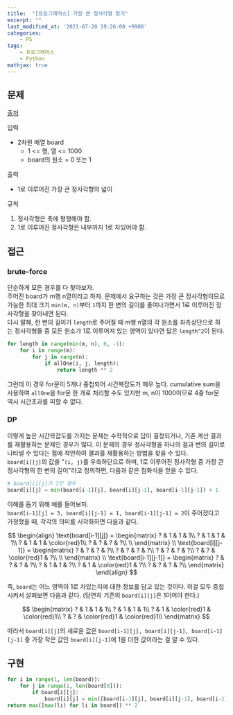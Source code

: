 ```yaml
---
title:  "[프로그래머스] 가장 큰 정사각형 찾기"
excerpt: ""
last_modified_at: '2021-07-20 19:26:00 +0900'
categories:
    - PS
tags:
    - 프로그래머스
    - Python
mathjax: true
---
```

## 문제
[출처](https://programmers.co.kr/learn/courses/30/lessons/12905)

입력 
* 2차원 배열 board
    * 1 <= 행, 열 <= 1000
    * board의 원소 = 0 또는 1

출력 
* 1로 이루어진 가장 큰 정사각형의 넓이

규칙
1. 정사각형은 축에 평행해야 함.
2. 1로 이루어진 정사각형은 내부까지 1로 차있어야 함.

## 접근
### brute-force
단순하게 모든 경우를 다 찾아보자.\
주어진 board가 m행 n열이라고 하자. 문제에서 요구하는 것은 가장 큰 정사각형이므로 가능한 최대 크기 ```min(m, n)```부터 ```1```까지 한 변의 길이를 줄여나가면서 1로 이루어진 정사각형을 찾아내면 된다.\
다시 말해, 한 변의 길이가 ```length```로 주어질 때 m행 n열의 각 원소를 좌측상단으로 하는 정사각형들 중 모든 원소가 1로 이루어져 있는 영역이 있다면 답은 ```length^2```이 된다.

```python
for length in range(min(m, n), 0, -1):
    for i in range(m):
        for j in range(n):
            if allOne(i, j, length):
                return length ** 2
```
그런데 이 경우 for문이 5개나 중첩되어 시간복잡도가 매우 높다. cumulative sum을 사용하여 ```allOne```을 for문 한 개로 처리할 수도 있지만 m, n이 1000이므로 4중 for문 역시 시간초과를 피할 수 없다.

### DP
이렇게 높은 시간복잡도를 가지는 문제는 수학적으로 답이 결정되거나, 기존 계산 결과를 재활용하는 문제인 경우가 많다. 이 문제의 경우 정사각형을 하나의 점과 변의 길이로 나타낼 수 있다는 점에 착안하여 결과를 재활용하는 방법을 찾을 수 있다.\
```board[i][j]```의 값을 "```(i, j)```를 우측하단으로 하며, 1로 이루어진 정사각형 중 가장 큰 정사각형의 한 변의 길이"라고 정의하면, 다음과 같은 점화식을 얻을 수 있다.
```python
# board[i][j]가 1인 경우
board[i][j] = min(board[i-1][j], board[i][j-1], board[i-1][j-1]) + 1
```
이해를 돕기 위해 예를 들어보자.\
```board[i-1][j] = 3, board[i][j-1] = 1, board[i-1][j-1] = 2```이 주어졌다고 가정했을 때, 각각의 의미를 시각화하면 다음과 같다.

$$
\begin{align}
\text{board[i-1][j]} = 
\begin{matrix}
? & 1 & 1 & 1\\
? & 1 & 1 & 1\\
? & 1 & 1 & \color{red}1\\
? & ? & ? & ?\\ \\
\end{matrix} \\
\text{board[i][j-1]} = 
\begin{matrix}
? & ? & ? & ?\\
? & ? & ? & ?\\
? & ? & ? & ?\\
? & ? & \color{red}1 & ?\\ \\
\end{matrix} \\
\text{board[i-1][j-1]} =
\begin{matrix}
? & ? & ? & ?\\
? & 1 & 1 & ?\\
? & 1 & \color{red}1 & ?\\
? & ? & ? & ?\\
\end{matrix}
\end{align}
$$

즉, ```board```는 어느 영역이 1로 차있는지에 대한 정보를 담고 있는 것이다.
이걸 모두 중첩시켜서 살펴보면 다음과 같다. (당연히 기존의 ```board[i][j]```은 1이어야 한다.)

$$
\begin{matrix}
? & 1 & 1 & 1\\
? & 1 & 1 & 1\\
? & 1 & \color{red}1 & \color{red}1\\
? & ? & \color{red}1 & \color{red}1\\
\end{matrix}
$$

따라서 ```board[i][j]```의 새로운 값은 ```board[i-1][j], board[i][j-1], board[i-1][j-1]``` 중 가장 작은 값인 ```board[i][j-1]```에 1을 더한 값이라는 걸 알 수 있다.

## 구현
```python
for i in range(1, len(board)):
    for j in range(1, len(board[0])):
        if board[i][j]:
            board[i][j] = min([board[i-1][j], board[i][j-1], board[i-1][j-1]]) + 1
return max([max(li) for li in board]) ** 2
```